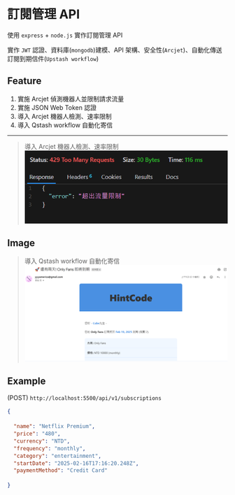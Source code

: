 
# 訂閱管理 API
使用 `express` + `node.js` 實作訂閱管理 API 

實作 `JWT` 認證、資料庫(`mongodb`)建模、API 架構、安全性(`Arcjet`)、自動化傳送訂閱到期信件(`Upstash workflow`)


## Feature
1. 實施 Arcjet 偵測機器人並限制請求流量
2. 實施 JSON Web Token 認證
3. 導入 Arcjet 機器人檢測、速率限制
4. 導入 Qstash workflow 自動化寄信

---
> 導入 Arcjet 機器人檢測、速率限制
![導入 Qstash workflow 自動化寄信](/public/image2.png)


## Image

>  導入 Qstash workflow 自動化寄信
![導入 Qstash workflow 自動化寄信](/public/image1.png)



## Example
(POST) `http://localhost:5500/api/v1/subscriptions`
```json
{

  "name": "Netflix Premium",
  "price": "480",
  "currency": "NTD",
  "frequency": "monthly",
  "category": "entertainment",
  "startDate": "2025-02-16T17:16:20.248Z",
  "paymentMethod": "Credit Card"
  
}
```